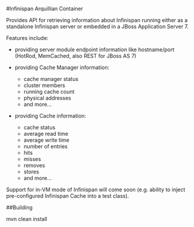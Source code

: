 #Infinispan Arquillian Container

Provides API for retrieving information about Infinispan running 
either as a standalone Infinispan server or embedded in a JBoss Application Server 7.

Features include:

+ providing server module endpoint information like hostname/port (HotRod,
  MemCached, also REST for JBoss AS 7)

+ providing Cache Manager information:

    - cache manager status
    - cluster members
    - running cache count
    - physical addresses
    - and more...

+ providing Cache information:

    - cache status
    - average read time
    - average write time
    - number of entries
    - hits
    - misses
    - removes
    - stores
    - and more...

Support for in-VM mode of Infinispan will come soon (e.g. ability to inject pre-configured 
Infinispan Cache into a test class).

##Building

   mvn clean install
